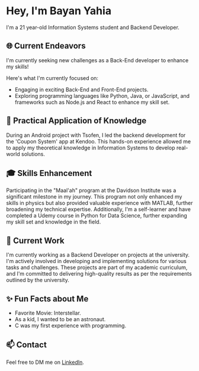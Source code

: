 # Hey, I'm Bayan Yahia

I'm a 21 year-old Information Systems student and Backend Developer.

## 🌐 Current Endeavors
I'm currently seeking new challenges as a Back-End developer to enhance my skills!

Here's what I'm currently focused on:
- Engaging in exciting Back-End and Front-End projects.
- Exploring programming languages like Python, Java, or JavaScript, and frameworks such as Node.js and React to enhance my skill set.

## 🔧 Practical Application of Knowledge
During an Android project with Tsofen, I led the backend development for the 'Coupon System' app at Kendoo. This hands-on experience allowed me to apply my theoretical knowledge in Information Systems to develop real-world solutions.

## 🎓 Skills Enhancement
Participating in the "Maal'ah" program at the Davidson Institute was a significant milestone in my journey. This program not only enhanced my skills in physics but also provided valuable experience with MATLAB, further broadening my technical expertise. Additionally, I'm a self-learner and have completed a Udemy course in Python for Data Science, further expanding my skill set and knowledge in the field.

## 🚀 Current Work
I'm currently working as a Backend Developer on projects at the university. I'm actively involved in developing and implementing solutions for various tasks and challenges. These projects are part of my academic curriculum, and I'm committed to delivering high-quality results as per the requirements outlined by the university.

## ✨ Fun Facts about Me
- Favorite Movie: Interstellar.
- As a kid, I wanted to be an astronaut.
- C was my first experience with programming.

## 📫 Contact
Feel free to DM me on [LinkedIn](https://linkedin.com/in/bayan-yahia-54669a25a).
